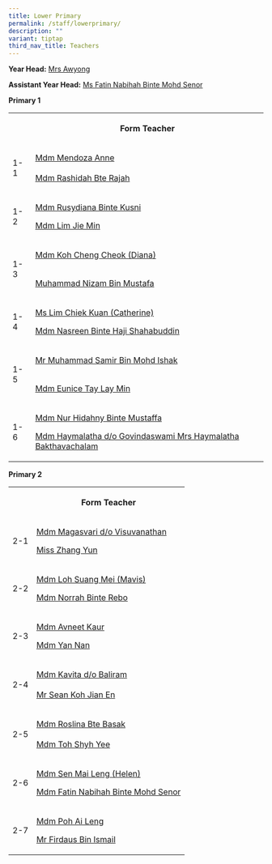 ```yaml
---
title: Lower Primary
permalink: /staff/lowerprimary/
description: ""
variant: tiptap
third_nav_title: Teachers
---
```

<p><strong>Year Head:</strong>  <a href="mailto:neo_yuan_ling@schools.gov.sg" rel="noopener noreferrer nofollow" target="_blank">Mrs Awyong</a>
</p>
<p><strong>Assistant Year Head:</strong>  <a href="mailto:fatin_nabihah@schools.gov.sg" rel="noopener noreferrer nofollow" target="_blank">Ms Fatin Nabihah Binte Mohd Senor</a>
</p>
<p></p>
<p><strong>Primary 1</strong>
</p>
<table>
<tbody>
<tr>
<th rowspan="1" colspan="1">
<p></p>
</th>
<th rowspan="1" colspan="1">
<p>Form Teacher</p>
</th>
</tr>
<tr>
<td rowspan="1" colspan="1">
<p>1-1</p>
</td>
<td rowspan="1" colspan="1">
<p><a href="mailto:anne_mary_fernandez_mendoz@schools.gov.sg" rel="noopener noreferrer nofollow" target="_blank">Mdm Mendoza Anne</a> 
<br>
<br><a href="mailto:rashidah_rajah@schools.gov.sg" rel="noopener noreferrer nofollow" target="_blank">Mdm Rashidah Bte Rajah</a>
</p>
</td>
</tr>
<tr>
<td rowspan="1" colspan="1">
<p>1-2</p>
</td>
<td rowspan="1" colspan="1">
<p><a href="mailto:rusydiana_kusni@schools.gov.sg" rel="noopener noreferrer nofollow" target="_blank">Mdm Rusydiana Binte Kusni</a> 
<br>
</p>
<p><a href="mailto:lim_jie_min@schools.gov.sg" rel="noopener noreferrer nofollow" target="_blank">Mdm Lim Jie Min</a>
</p>
</td>
</tr>
<tr>
<td rowspan="1" colspan="1">
<p>1-3</p>
</td>
<td rowspan="1" colspan="1">
<p><a href="mailto:koh_cheng_cheok@schools.gov.sg" rel="noopener noreferrer nofollow" target="_blank">Mdm Koh Cheng Cheok (Diana)</a>
</p>
<p>
<br><a href="mailto:muhammad_nizam_mustafa@schools.gov.sg" rel="noopener noreferrer nofollow" target="_blank">Muhammad Nizam Bin Mustafa</a>
</p>
</td>
</tr>
<tr>
<td rowspan="1" colspan="1">
<p>1-4</p>
</td>
<td rowspan="1" colspan="1">
<p><a href="mailto:lim_chiek_kuan@schools.gov.sg" rel="noopener noreferrer nofollow" target="_blank">Ms Lim Chiek Kuan (Catherine)</a> 
<br>
</p>
<p><a href="mailto:nasreen_haji_shahabuddin@schools.gov.sg" rel="noopener noreferrer nofollow" target="_blank">Mdm Nasreen Binte Haji Shahabuddin</a>
</p>
</td>
</tr>
<tr>
<td rowspan="1" colspan="1">
<p>1-5</p>
</td>
<td rowspan="1" colspan="1">
<p><a href="mailto:muhammad_samir_mohd_ishak@schools.gov.sg" rel="noopener noreferrer nofollow" target="_blank">Mr Muhammad Samir Bin Mohd Ishak</a>
</p>
<p>
<br><a href="mailto:eunice_tay_lay_min@schools.gov.sg" rel="noopener noreferrer nofollow" target="_blank">Mdm Eunice Tay Lay Min</a>
</p>
</td>
</tr>
<tr>
<td rowspan="1" colspan="1">
<p>1-6</p>
</td>
<td rowspan="1" colspan="1">
<p><a href="mailto:nur_hidahny_mustaffa@schools.gov.sg" rel="noopener noreferrer nofollow" target="_blank">Mdm Nur Hidahny Binte Mustaffa</a>
</p>
<p></p>
<p><a href="mailto:haymalatha_bakthavachalam@schools.gov.sg" rel="noopener noreferrer nofollow" target="_blank">Mdm Haymalatha d/o Govindaswami Mrs Haymalatha Bakthavachalam</a>
</p>
</td>
</tr>
</tbody>
</table>
<p></p>
<p><strong>Primary 2</strong>
</p>
<table>
<tbody>
<tr>
<th rowspan="1" colspan="1">
<p></p>
</th>
<th rowspan="1" colspan="1">
<p>Form Teacher</p>
</th>
</tr>
<tr>
<td rowspan="1" colspan="1">
<p>2-1</p>
</td>
<td rowspan="1" colspan="1">
<p><a href="mailto:magasvari_visuvanathan@schools.gov.sg" rel="noopener noreferrer nofollow" target="_blank">Mdm Magasvari d/o Visuvanathan</a>
</p>
<p></p>
<p><a href="mailto:zhang_yun@schools.gov.sg" rel="noopener noreferrer nofollow" target="_blank">Miss Zhang Yun</a>
</p>
</td>
</tr>
<tr>
<td rowspan="1" colspan="1">
<p>2-2</p>
</td>
<td rowspan="1" colspan="1">
<p><a href="mailto:loh_suang_mei@schools.gov.sg" rel="noopener noreferrer nofollow" target="_blank">Mdm Loh Suang Mei (Mavis) </a>
<br>
</p>
<p><a href="mailto:norrah_rebo@schools.gov.sg" rel="noopener noreferrer nofollow" target="_blank">Mdm Norrah Binte Rebo</a>
</p>
</td>
</tr>
<tr>
<td rowspan="1" colspan="1">
<p>2-3</p>
</td>
<td rowspan="1" colspan="1">
<p><a href="mailto:avneet_kaur@schools.gov.sg" rel="noopener noreferrer nofollow" target="_blank">Mdm Avneet Kaur</a> 
<br>
</p>
<p><a href="mailto:yan_nan@schools.gov.sg" rel="noopener noreferrer nofollow" target="_blank">Mdm Yan Nan</a>
</p>
</td>
</tr>
<tr>
<td rowspan="1" colspan="1">
<p>2-4</p>
</td>
<td rowspan="1" colspan="1">
<p><a href="mailto:kavita_baliram@schools.gov.sg" rel="noopener noreferrer nofollow" target="_blank">Mdm Kavita d/o Baliram</a> 
<br>
<br><a href="mailto:sean_koh_jian_en@schools.gov.sg" rel="noopener noreferrer nofollow" target="_blank">Mr Sean Koh Jian En</a>
</p>
</td>
</tr>
<tr>
<td rowspan="1" colspan="1">
<p>2-5</p>
</td>
<td rowspan="1" colspan="1">
<p><a href="mailto:roslina_basak@schools.gov.sg" rel="noopener noreferrer nofollow" target="_blank">Mdm Roslina Bte Basak </a>
<br>
<br><a href="mailto:toh_shyh_yee@schools.gov.sg" rel="noopener noreferrer nofollow" target="_blank">Mdm Toh Shyh Yee</a>
</p>
</td>
</tr>
<tr>
<td rowspan="1" colspan="1">
<p>2-6</p>
</td>
<td rowspan="1" colspan="1">
<p><a href="mailto:sen_mai_leng@schools.gov.sg" rel="noopener noreferrer nofollow" target="_blank">Mdm Sen Mai Leng (Helen) </a>
<br>
</p>
<p><a href="mailto:fatin_nabihah@schools.gov.sg" rel="noopener noreferrer nofollow" target="_blank">Mdm Fatin Nabihah Binte Mohd Senor</a>
</p>
</td>
</tr>
<tr>
<td rowspan="1" colspan="1">
<p>2-7</p>
</td>
<td rowspan="1" colspan="1">
<p><a href="mailto:poh_ai_leng@schools.gov.sg" rel="noopener noreferrer nofollow" target="_blank">Mdm Poh Ai Leng</a> 
<br>
</p>
<p><a href="mailto:firdaus_ismail@schools.gov.sg" rel="noopener noreferrer nofollow" target="_blank">Mr Firdaus Bin Ismail</a>
</p>
</td>
</tr>
</tbody>
</table>
<p>
<br>
</p>